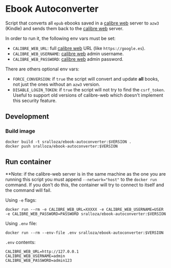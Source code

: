 # Ebook Autoconverter

Script that converts all `epub` ebooks saved in a [calibre web](https://docs.linuxserver.io/images/docker-calibre-web) server to `azw3` (Kindle) and sends them back to the [calibre web](https://docs.linuxserver.io/images/docker-calibre-web) server.

In order to run it, the following env vars must be set:

- `CALIBRE_WEB_URL`: full [calibre web](https://docs.linuxserver.io/images/docker-calibre-web) URL (like `https://google.es`).
- `CALIBRE_WEB_USERNAME`: [calibre web](https://docs.linuxserver.io/images/docker-calibre-web) admin username.
- `CALIBRE_WEB_PASSWORD`: [calibre web](https://docs.linuxserver.io/images/docker-calibre-web) admin password.

There are others optional env vars:

- `FORCE_CONVERSION`: if `true` the script will convert and update **all** books, not just the ones without an `azw3` version.
- `DISABLE_LOGIN_TOKEN`: if `true` the script will not try to find the `csrf_token`. Useful to support old versions of calibre-web which doesn't implement this security feature.

## Development

### Build image

```shell
docker build -t sralloza/ebook-autoconverter:$VERSION .
docker push sralloza/ebook-autoconverter:$VERSION
```

## Run container

**Note: if the calibre-web server is in the same machine as the one you are running this script you must append `--network="host"` to the `docker run` command. If you don't do this, the container will try to connect to itself and the command will fail.

Using `-e` flags:

```shell
docker run --rm -e CALIBRE_WEB_URL=XXXXX -e CALIBRE_WEB_USERNAME=USER -e CALIBRE_WEB_PASSWORD=PASSWORD sralloza/ebook-autoconverter:$VERSION
```

Using `.env` file:

```shell
docker run --rm --env-file .env sralloza/ebook-autoconverter:$VERSION
```

`.env` contents:

```text
CALIBRE_WEB_URL=http://127.0.0.1
CALIBRE_WEB_USERNAME=admin
CALIBRE_WEB_PASSWORD=admin123
```
